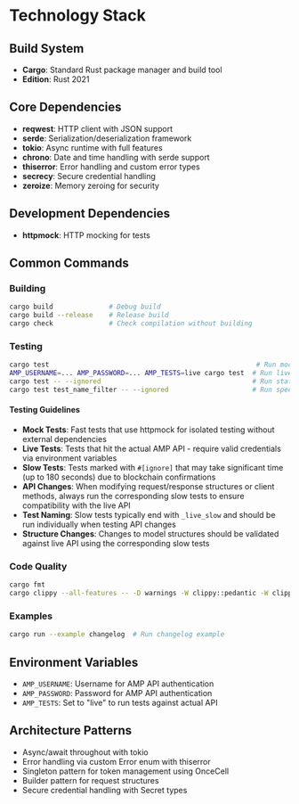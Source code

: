 # Technology Stack

## Build System
- **Cargo**: Standard Rust package manager and build tool
- **Edition**: Rust 2021

## Core Dependencies
- **reqwest**: HTTP client with JSON support
- **serde**: Serialization/deserialization framework
- **tokio**: Async runtime with full features
- **chrono**: Date and time handling with serde support
- **thiserror**: Error handling and custom error types
- **secrecy**: Secure credential handling
- **zeroize**: Memory zeroing for security

## Development Dependencies
- **httpmock**: HTTP mocking for tests

## Common Commands

### Building
```bash
cargo build              # Debug build
cargo build --release    # Release build
cargo check              # Check compilation without building
```

### Testing
```bash
cargo test                                                    # Run mocked tests only
AMP_USERNAME=... AMP_PASSWORD=... AMP_TESTS=live cargo test  # Run live API tests
cargo test -- --ignored                                      # Run state-changing tests
cargo test test_name_filter -- --ignored                     # Run specific slow/ignored tests
```

#### Testing Guidelines
- **Mock Tests**: Fast tests that use httpmock for isolated testing without external dependencies
- **Live Tests**: Tests that hit the actual AMP API - require valid credentials via environment variables
- **Slow Tests**: Tests marked with `#[ignore]` that may take significant time (up to 180 seconds) due to blockchain confirmations
- **API Changes**: When modifying request/response structures or client methods, always run the corresponding slow tests to ensure compatibility with the live API
- **Test Naming**: Slow tests typically end with `_live_slow` and should be run individually when testing API changes
- **Structure Changes**: Changes to model structures should be validated against live API using the corresponding slow tests

### Code Quality
```bash
cargo fmt                                                                                                    # Format code
cargo clippy --all-features -- -D warnings -W clippy::pedantic -W clippy::nursery -W rust-2018-idioms     # Run linter with comprehensive checks
```

### Examples
```bash
cargo run --example changelog  # Run changelog example
```

## Environment Variables
- `AMP_USERNAME`: Username for AMP API authentication
- `AMP_PASSWORD`: Password for AMP API authentication  
- `AMP_TESTS`: Set to "live" to run tests against actual API

## Architecture Patterns
- Async/await throughout with tokio
- Error handling via custom Error enum with thiserror
- Singleton pattern for token management using OnceCell
- Builder pattern for request structures
- Secure credential handling with Secret types